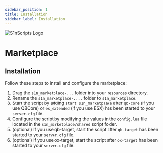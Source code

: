 ```yaml
---
sidebar_position: 1
title: Installation
sidebar_label: Installation
---
```


![S1nScripts Logo](https://forum.cfx.re/uploads/default/original/4X/d/a/4/da47ba7d9be0b48c8e640e60e2ffa30664f82c1e.jpeg)

# Marketplace 
## Installation

Follow these steps to install and configure the marketplace:

1. Drag the `s1n_marketplace-...` folder into your `resources` directory.
2. Rename the `s1n_marketplace-....` folder to `s1n_marketplace`.
3. Start the script by adding `start s1n_marketplace` after `qb-core` (if you use QBCore) or `es_extended` (if you use ESX) has been started to your `server.cfg` file.
4. Configure the script by modifying the values in the `config.lua` file located in the `s1n_marketplace/shared` script folder.
5. (optional) If you use qb-target, start the script after `qb-target` has been started to your `server.cfg` file.
6. (optional) If you use ox-target, start the script after `ox-target` has been started to your `server.cfg` file.